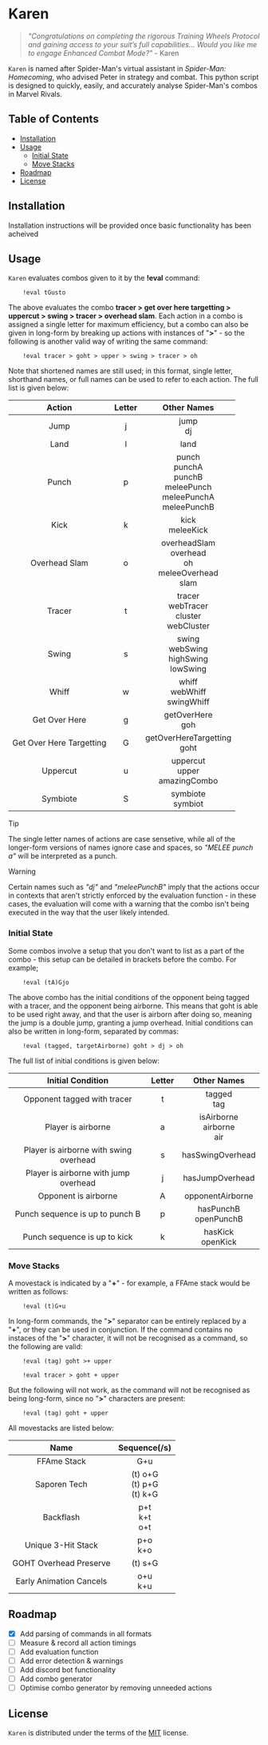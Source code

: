 # Karen

> *"Congratulations on completing the rigorous Training Wheels Protocol and gaining access to your suit’s full capabilities... Would you like me to engage Enhanced Combat Mode?"* - Karen

`Karen` is named after Spider-Man's virtual assistant in *Spider-Man: Homecoming*, who advised Peter in strategy and combat. This python script is designed to quickly, easily, and accurately analyse Spider-Man's combos in Marvel Rivals.

## Table of Contents

- [Installation](#installation)
- [Usage](#usage)
    - [Initial State](#initial-state)
    - [Move Stacks](#move-stacks)
- [Roadmap](#roadmap)
- [License](#license)

## Installation

Installation instructions will be provided once basic functionality has been acheived

## Usage

`Karen` evaluates combos given to it by the **!eval** command:

```
    !eval tGusto
```

The above evaluates the combo **tracer > get over here targetting > uppercut > swing > tracer > overhead slam**. Each action in a combo is assigned a single letter for maximum efficiency, but a combo can also be given in long-form by breaking up actions with instances of "**>**" - so the following is another valid way of writing the same command:

```
    !eval tracer > goht > upper > swing > tracer > oh
```

Note that shortened names are still used; in this format, single letter, shorthand names, or full names can be used to refer to each action. The full list is given below:

| Action | Letter | Other Names |
| :---: | :---: | :---:|
| Jump | j | jump <br> dj |
| Land | l | land |
| Punch | p | punch <br> punchA <br> punchB <br> meleePunch <br> meleePunchA <br> meleePunchB |
| Kick | k | kick <br> meleeKick |
| Overhead Slam | o | overheadSlam <br> overhead <br> oh <br> meleeOverhead <br> slam |
| Tracer | t | tracer <br> webTracer <br> cluster <br> webCluster |
| Swing | s | swing <br> webSwing <br> highSwing <br> lowSwing |
| Whiff | w | whiff <br> webWhiff <br> swingWhiff |
| Get Over Here | g | getOverHere <br> goh |
| Get Over Here Targetting | G | getOverHereTargetting <br> goht |
| Uppercut | u | uppercut <br> upper <br> amazingCombo |
| Symbiote | S | symbiote <br> symbiot |

> [!TIP]
> The single letter names of actions are case sensetive, while all of the longer-form versions of names ignore case and spaces, so *"MELEE punch a"* will be interpreted as a punch.

> [!WARNING]
> Certain names such as *"dj"* and *"meleePunchB"* imply that the actions occur in contexts that aren't strictly enforced by the evaluation function - in these cases, the evaluation will come with a warning that the combo isn't being executed in the way that the user likely intended.

### Initial State

Some combos involve a setup that you don't want to list as a part of the combo - this setup can be detailed in brackets before the combo. For example;

```
    !eval (tA)Gjo
```

The above combo has the initial conditions of the opponent being tagged with a tracer, and the opponent being airborne. This means that goht is able to be used right away, and that the user is airborn after doing so, meaning the jump is a double jump, granting a jump overhead. Initial conditions can also be written in long-form, separated by commas:

```
    !eval (tagged, targetAirborne) goht > dj > oh
```

The full list of initial conditions is given below:

| Initial Condition | Letter | Other Names |
| :---: | :---: | :---: |
| Opponent tagged with tracer | t | tagged <br> tag|
| Player is airborne | a | isAirborne <br> airborne <br> air |
| Player is airborne with swing overhead | s | hasSwingOverhead |
| Player is airborne with jump overhead | j | hasJumpOverhead |
| Opponent is airborne | A | opponentAirborne |
| Punch sequence is up to punch B | p | hasPunchB <br> openPunchB |
| Punch sequence is up to kick | k | hasKick <br> openKick |

### Move Stacks

A movestack is indicated by a "**+**" - for example, a FFAme stack would be written as follows:

```
    !eval (t)G+u
```

In long-form commands, the "**>**" separator can be entirely replaced by a "**+**", or they can be used in conjunction. If the command contains no instaces of the "**>**" character, it will not be recognised as a command, so the following are valid:

```
    !eval (tag) goht >+ upper
```

```
    !eval tracer > goht + upper
```

But the following will not work, as the command will not be recognised as being long-form, since no "**>**" characters are present:

```
    !eval (tag) goht + upper
```

All movestacks are listed below:

|Name | Sequence(/s) |
| :---: | :---: |
| FFAme Stack | G+u | 
| Saporen Tech | (t) o+G <br> (t) p+G <br> (t) k+G |
| Backflash | p+t <br> k+t <br> o+t |
| Unique 3-Hit Stack | p+o <br> k+o |
| GOHT Overhead Preserve | (t) s+G |
| Early Animation Cancels | o+u <br> k+u |

## Roadmap

- [x] Add parsing of commands in all formats
- [ ] Measure & record all action timings
- [ ] Add evaluation function
- [ ] Add error detection & warnings
- [ ] Add discord bot functionality
- [ ] Add combo generator
- [ ] Optimise combo generator by removing unneeded actions

## License

`Karen` is distributed under the terms of the [MIT](https://spdx.org/licenses/MIT.html) license.
